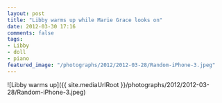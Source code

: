 ```yaml
---
layout: post
title: "Libby warms up while Marie Grace looks on"
date: 2012-03-30 17:16
comments: false
tags:
- Libby
- doll
- piano
featured_image: "/photographs/2012/2012-03-28/Random-iPhone-3.jpeg"
---
```

![Libby warms up]({{ site.mediaUrlRoot }}/photographs/2012/2012-03-28/Random-iPhone-3.jpeg)
